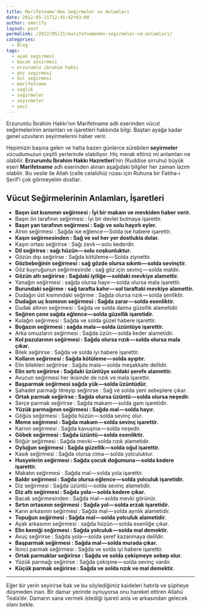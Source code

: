 ```yaml
---
title: Marifetname’den Seğirmeler ve Anlamları
date: 2012-05-21T12:45:42+03:00
author: omerify
layout: post
permalink: /2012/05/21/marifetnameden-segirmeler-ve-anlamlari/
categories:
  - Blog
tags:
  - ayak segirmesi
  - bacak sesirmesi
  - erzurumlu ibrahim hakki
  - goz segirmesi
  - kol segirmesi
  - marifetname
  - saglik
  - segirmeler
  - seyirmeler
  - yazi
---
```


Erzurumlu İbrahim Hakkı'nın Marifetname adlı eserinden vücut seğirmelerinin anlamları ve işaretleri hakkında bilgi. Baştan ayağa kadar genel uzuvların seyirmelerini haber verir.

Hepimizin başına gelen ve hatta bazen günlerce sürebilen **seyirmeler** vücudumuzun çeşitli yerlerinde olabiliyor. Hiç merak ettiniz mi anlamları ne olabilir. **Erzurumlu İbrahim Hakkı Hazretleri**’nin (Kuddise sirruhu) büyük eseri **Marifetname** adlı eserinden alınan aşağıdaki bilgiler her zaman lazım olabilir. Bu vesile ile Allah (celle celalühü) rızası için Ruhuna bir Fatiha-ı Şerif’i çok görmeyelim dostlar.

## Vücut Seğirmelerinin Anlamları, İşaretleri

  * **Başın üst kısmının seğirmesi&nbsp;: İyi bir makam ve mevkiden haber verir.**
  * Başın ön tarafının seğirmesi&nbsp;: İyi bir devlet bulmaya işarettir.
  * **Başın yan tarafının seğirmesi&nbsp;: Sağı ve solu hayırlı eyler.**
  * Alnın seğirmesi&nbsp;: Sağda ise eğlence — Solda ise habere işarettir.
  * **Kaşın seğirmesinden&nbsp;: Sağ ve sol her yer dostlukla dolar.**
  * Kaşın ortası seğirirse&nbsp;: Sağı zevk — solu kederdir.
  * **Dil seğirirse&nbsp;: sağı hüzün — solu coşkunluktur.**
  * Gözün dışı seğirirse&nbsp;: Sağda kötüleme — Solda ziynettir.
  * **Gözbebeğinin seğirmesi&nbsp;: sağ gözde olursa sıkıntı — solda sevinçtir.**
  * Göz kuyruğunun seğirmesinde&nbsp;: sağ göz için sevinç — solda maldır.
  * **Gözün altı seğirirse&nbsp;: Sağdaki iyiliğe — soldaki mevkiye alamettir.**
  * Yanağın seğirmesi&nbsp;: sağda olursa hayır — solda olursa mala işarettir.
  * **Burundaki seğirme&nbsp;: sağ tarafta kahır — sol taraftaki mevkiye alamettir.**
  * Dudağın üst kısmındaki seğirme&nbsp;: Sağda olursa rızık — solda şenliktir.
  * **Dudağın uç kısmının seğirmesi&nbsp;: Sağda zarar — solda esenliktir.**
  * Dudak altının seğirmesi&nbsp;: Sağda ve solda daima güzellik alametidir.
  * **Seğiren çene sağda eğlence — solda güzellik işaretidir.**
  * Kulağın seğirmesi&nbsp;: Sağda ve solda güzel habere işarettir.
  * **Boğazın seğirmesi&nbsp;: sağda mala — solda üzüntüye işarettir.**
  * Arka omuzların seğirmesi&nbsp;: Sağda üzün — solda keder alametidir.
  * **Kol pazularının seğirmesi&nbsp;: Sağda olursa rızık — solda olursa mala çıkar.**
  * Bilek seğirirse&nbsp;: Sağda ve solda iyi habere işarettir.
  * **Kolların seğirmesi&nbsp;: Sağda kötüleme — solda ayıptır.**
  * Elin bilekleri seğirirse&nbsp;: Sağda mala — solda meşakkate delildir.
  * **Elin sırtı seğirirse&nbsp;: Sağdaki üzüntüye soldaki şerefe alamettir.**
  * Avucun seğirmesi her ikisinde de rızık ve mala işarettir.
  * **Başparmak seğirmesi sağda yük — solda üzüntüdür.**
  * Şahadet parmağı titreyip seğirirse&nbsp;: Sağ ve solda yeni sebeplere çıkar.
  * **Ortak parmak seğirirse&nbsp;: Sağda olursa üzüntü — solda olursa neşedir.**
  * Serçe parmak seğirirse&nbsp;: Sağda makam — solda gam işaretidir.
  * **Yüzük parmağının seğirmesi&nbsp;: Sağda mal — solda hayır.**
  * Göğüs seğirmesi&nbsp;: Sağda hüzün — solda sevinç olur.
  * **Meme seğirmesi&nbsp;: Sağda makam — solda sevinç işarettir.**
  * Karnın seğirmesi&nbsp;: Sağda kavuşma — solda neşedir.
  * **Göbek seğirmesi&nbsp;: Sağda üzüntü — solda esenliktir.**
  * Böğür seğirmesi&nbsp;: Sağda mevki — solda rızık alametidir.
  * **Oyluğun seğirmesi&nbsp;: Sağda güzellik — solda oğul işarettir.**
  * Kasık seğirmesi&nbsp;: Sağda olursa cima — solda yolculuktur.
  * **Husyelerin seğirmesi&nbsp;: Sağda çocuk doğumuna — solda kedere işarettir.**
  * Makatın seğirmesi&nbsp;: Sağda mal — solda yola işarettir.
  * **Baldır seğirmesi&nbsp;: Sağda olursa eğlence — solda yolculuk işaretidir.**
  * Diz seğirmesi&nbsp;: Sağda üzüntü — solda sevinç alametidir.
  * **Diz altı seğirmesi&nbsp;: Sağda yola — solda kedere çıkar.**
  * Bacak seğirmesinden&nbsp;: Sağda mal — solda mevki görünür.
  * **Sırtın ortasının seğirmesi&nbsp;: Sağda yol — solda erzak işaretidir.**
  * Karın arkasının seğirmesi&nbsp;: Sağda mal — solda ayrılık alametidir.
  * **Topuğun seğirmesi&nbsp;: Sağda mal — solda yolculuk alametidir.**
  * Ayak arkasının seğirmesi&nbsp;: sağda hüzün — solda esenliğe çıkar.
  * **Elin kemiği seğirmesi&nbsp;: Sağda yolculuk — solda mal demektir.**
  * Avuç seğirirse&nbsp;: Sağda yola — solda şeref kazanmaya delildir.
  * **Başparmak seğirmesi&nbsp;: Sağda mal — solda murada çıkar.**
  * İkinci parmak seğirmesi&nbsp;: Sağda ve solda iyi habere işarettir.
  * **Ortak parmaklar seğirirse&nbsp;: Sağda ve solda çekişmeye sebep olur.**
  * Yüzük parmağı seğirirse&nbsp;: Sağda çekişme — solda sevinç vardır.
  * **Küçük parmak seğirirse&nbsp;: Sağda ve solda rızık ve mal demektir.**

<hr />

Eğer bir yerin seyirirse bak ve bu söylediğimiz kaideleri hatırla ve şüpheye düşmeden inan. Bir damar yerinde oynuyorsa onu hareket ettiren Allahü Teala’dır. Damarın sana vermek istediği işareti anla ve arkasından gelecek olanı bekle.
